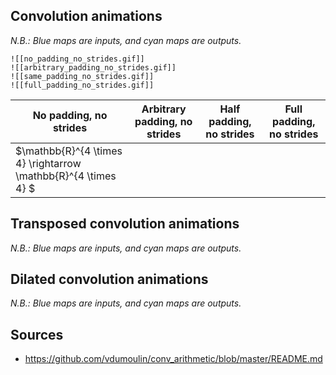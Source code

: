 ## Convolution animations

_N.B.: Blue maps are inputs, and cyan maps are outputs._


```image-layout-i
![[no_padding_no_strides.gif]]
![[arbitrary_padding_no_strides.gif]]
![[same_padding_no_strides.gif]]
![[full_padding_no_strides.gif]]
```

| No padding, no strides                                         | Arbitrary padding, no strides | Half padding, no strides | Full padding, no strides |
| -------------------------------------------------------------- | ----------------------------- | ------------------------ | ------------------------ |
| $\mathbb{R}^{4 \times 4} \rightarrow \mathbb{R}^{4 \times 4} $ |                               |                          |                          |

## Transposed convolution animations

_N.B.: Blue maps are inputs, and cyan maps are outputs._



## Dilated convolution animations

_N.B.: Blue maps are inputs, and cyan maps are outputs._


## Sources
- https://github.com/vdumoulin/conv_arithmetic/blob/master/README.md
